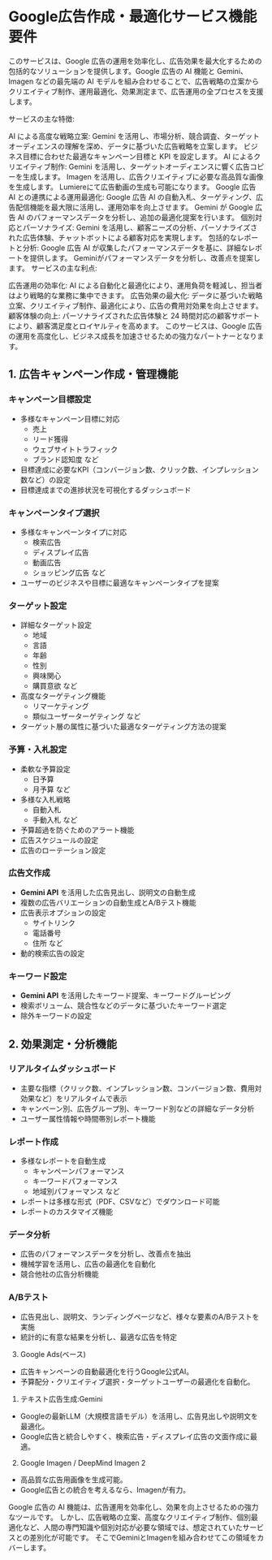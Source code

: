 # Google広告作成・最適化サービス機能要件
このサービスは、Google 広告の運用を効率化し、広告効果を最大化するための包括的なソリューションを提供します。Google 広告の AI 機能と Gemini、Imagen などの最先端の AI モデルを組み合わせることで、広告戦略の立案からクリエイティブ制作、運用最適化、効果測定まで、広告運用の全プロセスを支援します。

サービスの主な特徴:

AI による高度な戦略立案:
Gemini を活用し、市場分析、競合調査、ターゲットオーディエンスの理解を深め、データに基づいた広告戦略を立案します。
ビジネス目標に合わせた最適なキャンペーン目標と KPI を設定します。
AI によるクリエイティブ制作:
Gemini を活用し、ターゲットオーディエンスに響く広告コピーを生成します。
Imagen を活用し、広告クリエイティブに必要な高品質な画像を生成します。
Lumiereにて広告動画の生成も可能になります。
Google 広告 AI との連携による運用最適化:
Google 広告 AI の自動入札、ターゲティング、広告配信機能を最大限に活用し、運用効率を向上させます。
Gemini が Google 広告 AI のパフォーマンスデータを分析し、追加の最適化提案を行います。
個別対応とパーソナライズ:
Gemini を活用し、顧客ニーズの分析、パーソナライズされた広告体験、チャットボットによる顧客対応を実現します。
包括的なレポートと分析:
Google 広告 AI が収集したパフォーマンスデータを基に、詳細なレポートを提供します。
Geminiがパフォーマンスデータを分析し、改善点を提案します。
サービスの主な利点:

広告運用の効率化:
AI による自動化と最適化により、運用負荷を軽減し、担当者はより戦略的な業務に集中できます。
広告効果の最大化:
データに基づいた戦略立案、クリエイティブ制作、最適化により、広告の費用対効果を向上させます。
顧客体験の向上:
パーソナライズされた広告体験と 24 時間対応の顧客サポートにより、顧客満足度とロイヤルティを高めます。
このサービスは、Google 広告の運用を高度化し、ビジネス成長を加速させるための強力なパートナーとなります。

## 1. 広告キャンペーン作成・管理機能

### キャンペーン目標設定
- 多様なキャンペーン目標に対応
  - 売上
  - リード獲得
  - ウェブサイトトラフィック
  - ブランド認知度 など
- 目標達成に必要なKPI（コンバージョン数、クリック数、インプレッション数など）の設定
- 目標達成までの進捗状況を可視化するダッシュボード

### キャンペーンタイプ選択
- 多様なキャンペーンタイプに対応
  - 検索広告
  - ディスプレイ広告
  - 動画広告
  - ショッピング広告 など
- ユーザーのビジネスや目標に最適なキャンペーンタイプを提案

### ターゲット設定
- 詳細なターゲット設定
  - 地域
  - 言語
  - 年齢
  - 性別
  - 興味関心
  - 購買意欲 など
- 高度なターゲティング機能
  - リマーケティング
  - 類似ユーザーターゲティング など
- ターゲット層の属性に基づいた最適なターゲティング方法の提案

### 予算・入札設定
- 柔軟な予算設定
  - 日予算
  - 月予算 など
- 多様な入札戦略
  - 自動入札
  - 手動入札 など
- 予算超過を防ぐためのアラート機能
- 広告スケジュールの設定
- 広告のローテーション設定

### 広告文作成
- **Gemini API** を活用した広告見出し、説明文の自動生成
- 複数の広告バリエーションの自動生成とA/Bテスト機能
- 広告表示オプションの設定
  - サイトリンク
  - 電話番号
  - 住所 など
- 動的検索広告の設定

### キーワード設定
- **Gemini API** を活用したキーワード提案、キーワードグルーピング
- 検索ボリューム、競合性などのデータに基づいたキーワード選定
- 除外キーワードの設定

## 2. 効果測定・分析機能

### リアルタイムダッシュボード
- 主要な指標（クリック数、インプレッション数、コンバージョン数、費用対効果など）をリアルタイムで表示
- キャンペーン別、広告グループ別、キーワード別などの詳細なデータ分析　
- ユーザー属性情報や時間帯別レポート機能

### レポート作成
- 多様なレポートを自動生成
  - キャンペーンパフォーマンス
  - キーワードパフォーマンス
  - 地域別パフォーマンス など
- レポートは多様な形式（PDF、CSVなど）でダウンロード可能
- レポートのカスタマイズ機能

### データ分析
- 広告のパフォーマンスデータを分析し、改善点を抽出
- 機械学習を活用し、広告の最適化を自動化
- 競合他社の広告分析機能

### A/Bテスト
- 広告見出し、説明文、ランディングページなど、様々な要素のA/Bテストを実施
- 統計的に有意な結果を分析し、最適な広告を特定

3. Google Ads(ベース)
- 広告キャンペーンの自動最適化を行うGoogle公式AI。
- 予算配分・クリエイティブ選択・ターゲットユーザーの最適化を自動化。

1. テキスト広告生成:Gemini
- Googleの最新LLM（大規模言語モデル）を活用し、広告見出しや説明文を最適化。
- Google広告と統合しやすく、検索広告・ディスプレイ広告の文面作成に最適。

2. Google Imagen / DeepMind Imagen 2
- 高品質な広告用画像を生成可能。
- Google広告との統合を考えるなら、Imagenが有力。

Google 広告の AI 機能は、広告運用を効率化し、効果を向上させるための強力なツールです。
しかし、広告戦略の立案、高度なクリエイティブ制作、個別最適化など、人間の専門知識や個別対応が必要な領域では、想定されていたサービスとの差別化が可能です。
そこでGeminiとImagenを組み合わせてこの領域をカバーします。
